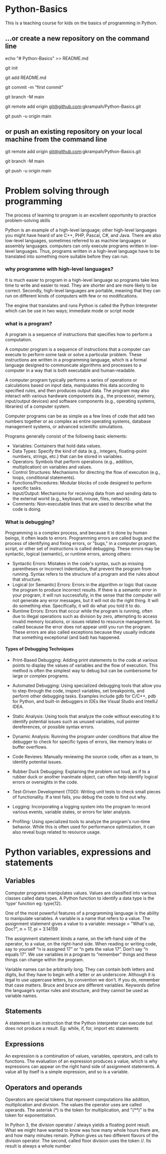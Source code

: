 # Python-Basics
This is a teaching course for kids on the basics of programming in Python.
## …or create a new repository on the command line
echo "# Python-Basics" >> README.md 

git init 

git add README.md 

git commit -m "first commit" 

git branch -M main 

git remote add origin git@github.com:gkrampah/Python-Basics.git 

git push -u origin main 


## or push an existing repository on your local machine from the command line
git remote add origin git@github.com:gkrampah/Python-Basics.git 

git branch -M main 

git push -u origin main 


# Problem solving through programming

The process of learning to program is an excellent opportunity to practice problem-solving skills

Python is an example of a high-level language; other high-level languages you might have heard of are C++, PHP, Pascal, C#, and Java. There are also low-level languages, sometimes referred to as machine languages or assembly languages. computers can only execute programs written in low-level languages. Thus, programs written in a high-level language have to be translated into something more suitable before they can run. 

### why programme with high-level languages?

It is much easier to program in a high-level language so programs take less time to write and easier to read. They are shorter and are more likely to be correct. Secondly, high-level languages are portable, meaning that they can run on different kinds of computers with few or no modifications.

The engine that translates and runs Python is called the Python Interpreter which can be use in two ways; immediate mode or script mode

### what is a program?
A program is a sequence of instructions that specifies how to perform a computation.

A computer program is a sequence of instructions that a computer can execute to perform some task or solve a particular problem. These instructions are written in a programming language, which is a formal language designed to communicate algorithms and processes to a computer in a way that is both executable and human-readable.

A computer program typically performs a series of operations or calculations based on input data, manipulates this data according to specified rules, and then produces output data. The program may also interact with various hardware components (e.g., the processor, memory, input/output devices) and software components (e.g., operating systems, libraries) of a computer system.

Computer programs can be as simple as a few lines of code that add two numbers together or as complex as entire operating systems, database management systems, or advanced scientific simulations.

Programs generally consist of the following basic elements:

* Variables: Containers that hold data values.
* Data Types: Specify the kind of data (e.g., integers, floating-point numbers, strings, etc.) that can be stored in variables.
* Operators: Symbols that perform operations (e.g., addition, multiplication) on variables and values.
* Control Structures: Mechanisms for directing the flow of execution (e.g., loops, conditional statements).
* Functions/Procedures: Modular blocks of code designed to perform specific tasks.
* Input/Output: Mechanisms for receiving data from and sending data to the external world (e.g., keyboard, mouse, files, network).
* Comments: Non-executable lines that are used to describe what the code is doing.

### What is debugging?

Programming is a complex process, and because it is done by human beings, it often leads to errors. Programming errors are called bugs and the process of identifying and fixing errors, or "bugs," in a computer program, script, or other set of instructions is called debugging. These errors may be syntactic, logical (semantic), or runtime errors, among others:

* Syntactic Errors: Mistakes in the code's syntax, such as missing parentheses or incorrect indentation, that prevent the program from running. Syntax refers to the structure of a program and the rules about that structure. 
* Logical (or Semantic) Errors: Errors in the algorithm or logic that cause the program to produce incorrect results. If there is a semantic error in your program, it will run successfully, in the sense that the computer will not generate any error messages, but it will not do the right thing. It will do something else. Specifically, it will do what you told it to do.
* Runtime Errors: Errors that occur while the program is running, often due to illegal operations such as division by zero, attempting to access invalid memory locations, or issues related to resource management. So called because the error does not appear until you run the program. These errors are also called exceptions because they usually indicate that something exceptional (and bad) has happened.

#### Types of Debugging Techniques
* Print-Based Debugging: Adding print statements to the code at various points to display the values of variables and the flow of execution. This method is often the simplest way to debug but can be cumbersome for large or complex programs.

* Automated Debugging: Using specialized debugging tools that allow you to step through the code, inspect variables, set breakpoints, and perform other debugging tasks. Examples include gdb for C/C++, pdb for Python, and built-in debuggers in IDEs like Visual Studio and IntelliJ IDEA.

* Static Analysis: Using tools that analyze the code without executing it to identify potential issues such as unused variables, null pointer dereferences, or possible syntax errors.

* Dynamic Analysis: Running the program under conditions that allow the debugger to check for specific types of errors, like memory leaks or buffer overflows.

* Code Reviews: Manually reviewing the source code, often as a team, to identify potential issues.

* Rubber Duck Debugging: Explaining the problem out loud, as if to a rubber duck or another inanimate object, can often help identify logical errors or oversights in the code.

* Test-Driven Development (TDD): Writing unit tests to check small pieces of functionality. If a test fails, you debug the code to find out why.

* Logging: Incorporating a logging system into the program to record various events, variable states, or errors for later analysis.

* Profiling: Using specialized tools to analyze the program's run-time behavior. While this is often used for performance optimization, it can also reveal bugs related to resource usage.

# Python variables, expressions and statements

## Variables
Computer programs manipulates values. Values are classified into various classes called data types. A Python function to identify a data type is the 'type' function eg: type(12).

One of the most powerful features of a programming language is the ability to manipulate variables. A variable is a name that refers to a value. The assignment statement gives a value to a variable: message = "What's up, Doc?", n = 17, pi = 3.14159

The assignment statement binds a name, on the left-hand side of the operator, to a value, on the right-hand side. When reading or writing code, say to yourself “n is assigned 17” or “n gets the value 17”. Don’t say “n equals 17”. We use variables in a program to “remember” things and these things can change within the program. 

Variable names can be arbitrarily long. They can contain both letters and digits, but they have to begin with a letter or an underscore. Although it is legal to use uppercase letters, by convention we don’t. If you do, remember that case matters. Bruce and bruce are different variables. Keywords define the language’s syntax rules and structure, and they cannot be used as variable names.

## Statements
A statement is an instruction that the Python interpreter can execute but does not produce a result. Eg: while, if, for, import etc statements

## Expressions
An expression is a combination of values, variables, operators, and calls to functions. The evaluation of an expression produces a value, which is why expressions can appear on the right hand side of assignment statements. A value all by itself is a simple expression, and so is a variable.

## Operators and operands
Operators are special tokens that represent computations like addition, multiplication and division. The values the operator uses are called operands. The asterisk (*) is the token for multiplication, and "(**)" is the token for exponentiation. 

In Python 3, the division operator / always yields a floating point result. What we might have wanted to know was how many whole hours there are, and how many minutes remain. Python gives us two different flavors of the division operator. The second, called floor division uses the token //. Its result is always a whole number